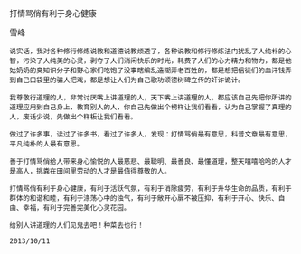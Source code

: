 打情骂俏有利于身心健康

雪峰


    说实话，我对各种修行修炼说教和道德说教烦透了，各种说教和修行修炼法门扰乱了人纯朴的心智，污染了人纯美的心灵，剥夺了人们消闲快乐的时光，耗费了人们的心力精力和物力，都是他姑奶奶的臭知识分子和野心家们吃饱了没事瞎编乱造糊弄老百姓的，都是想把信徒们的血汗钱弄到自己口袋里的骗人把戏，都是想让人们为自己歌功颂德树碑立传的奸诈诡计。

    我尊敬行道理的人，非常讨厌嘴上讲道理的人，天下嘴上讲道理的人，都应该自己先把你所讲的道理应用到自己身上，教育别人的人，你自己先做出个榜样让我们看看，认为自己掌握了真理的人，废话少说，先做出个样板让我们看看。

    做过了许多事，读过了许多书，看过了许多人，发现：打情骂俏最有意思，科普文章最有意思，平凡纯朴的人最有意思。

    善于打情骂俏给人带来身心愉悦的人最慈悲、最聪明、最善良、最懂道理，整天嘻嘻哈哈的人才是高人，挑粪在田间里劳动的人才是最值得尊敬的人。

    打情骂俏有利于身心健康，有利于活跃气氛，有利于消除疲劳，有利于升华生命的品质，有利于群体的和谐和睦，有利于涤荡心中的浊气，有利于敞开心扉不被压抑，有利于开心、快乐、自由、幸福，有利于完善完美化心灵花园。

    给别人讲道理的人们见鬼去吧！种菜去也行！

    2013/10/11



